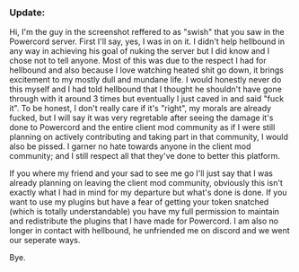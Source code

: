 ### Update:
Hi, I'm the guy in the screenshot reffered to as "swish" that you saw in the Powercord server. First I'll say, yes, I was in on it. I didn't help hellbound in any way in achieving his goal of nuking the server but I did know and I chose not to tell anyone. Most of this was due to the respect I had for hellbound and also because I love watching heated shit go down, it brings excitement to my mostly dull and mundane life. I would honestly never do this myself and I had told hellbound that I thought he shouldn't have gone through with it around 3 times but eventually I just caved in and said "fuck it". To be honest, I don't really care if it's "right", my morals are already fucked, but I will say it was very regretable after seeing the damage it's done to Powercord and the entire client mod community as if I were still planning on actively contributing and taking part in that community, I would also be pissed. I garner no hate towards anyone in the client mod community; and I still respect all that they've done to better this platform.

If you where my friend and your sad to see me go I'll just say that I was already planning on leaving the client mod community, obviously this isn't exactly what I had in mind for my departure but what's done is done. If you want to use my plugins but have a fear of getting your token snatched (which is totally understandable) you have my full permission to maintain and redistribute the plugins that I have made for Powercord. I am also no longer in contact with hellbound, he unfriended me on discord and we went our seperate ways.

Bye.
